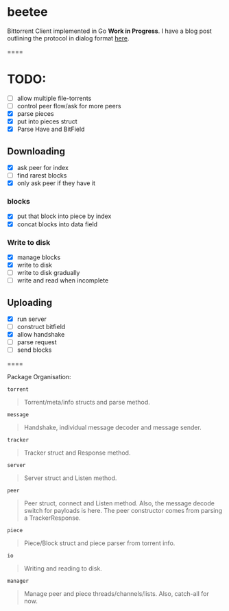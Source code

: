 # beetee

Bittorrent Client implemented in Go **Work in Progress**. I have a blog post outlining the protocol in dialog format [here](http://another.workingagenda.com/blog/post/d1alog/).

====

# TODO:

- [ ] allow multiple file-torrents
- [ ] control peer flow/ask for more peers
- [x] parse pieces
- [x] put into pieces struct
- [x] Parse Have and BitField

## Downloading

- [x] ask peer for index
- [ ] find rarest blocks
- [x] only ask peer if they have it

### blocks

- [x] put that block into piece by index
- [x] concat blocks into data field

### Write to disk

- [x] manage blocks
- [x] write to disk
- [ ] write to disk gradually
- [ ] write and read when incomplete

## Uploading

- [x] run server
- [ ] construct bitfield
- [x] allow handshake
- [ ] parse request
- [ ] send blocks

====

Package Organisation:

`torrent`

> Torrent/meta/info structs and parse method.

`message`

> Handshake, individual message decoder and message sender.

`tracker`

> Tracker struct and Response method.

`server`

> Server struct and Listen method.

`peer`

> Peer struct, connect and Listen method. Also, the message decode switch for payloads is here. The peer constructor comes from parsing a TrackerResponse.

`piece`

> Piece/Block struct and piece parser from torrent info.

`io`

> Writing and reading to disk.

`manager`

> Manage peer and piece threads/channels/lists. Also, catch-all for now.
